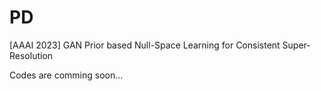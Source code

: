 # PD
[AAAI 2023] GAN Prior based Null-Space Learning for Consistent Super-Resolution

Codes are comming soon...
